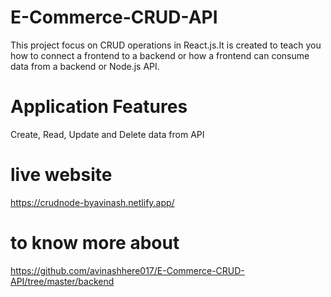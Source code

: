 # E-Commerce-CRUD-API

This project focus on CRUD operations in React.js.It is created to teach you how to connect a frontend to a backend or how a frontend can consume data from a backend or Node.js API.

# Application Features
Create, Read, Update and Delete data from API

# live website 
https://crudnode-byavinash.netlify.app/

# to know more about 
https://github.com/avinashhere017/E-Commerce-CRUD-API/tree/master/backend
